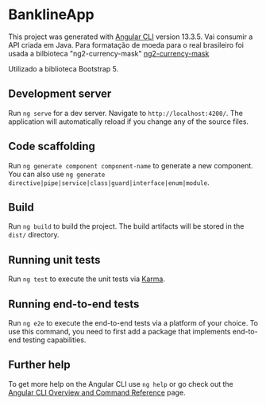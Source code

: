 # BanklineApp

This project was generated with [Angular CLI](https://github.com/angular/angular-cli) version 13.3.5.
Vai consumir a API criada em Java.
Para formatação de moeda para o real brasileiro foi usada a bilbioteca "ng2-currency-mask"
[ng2-currency-mask](https://www.npmjs.com/package/ng2-currency-mask)

Utilizado a biblioteca Bootstrap 5.


## Development server

Run `ng serve` for a dev server. Navigate to `http://localhost:4200/`. The application will automatically reload if you change any of the source files.

## Code scaffolding

Run `ng generate component component-name` to generate a new component. You can also use `ng generate directive|pipe|service|class|guard|interface|enum|module`.

## Build

Run `ng build` to build the project. The build artifacts will be stored in the `dist/` directory.

## Running unit tests

Run `ng test` to execute the unit tests via [Karma](https://karma-runner.github.io).

## Running end-to-end tests

Run `ng e2e` to execute the end-to-end tests via a platform of your choice. To use this command, you need to first add a package that implements end-to-end testing capabilities.

## Further help

To get more help on the Angular CLI use `ng help` or go check out the [Angular CLI Overview and Command Reference](https://angular.io/cli) page.
